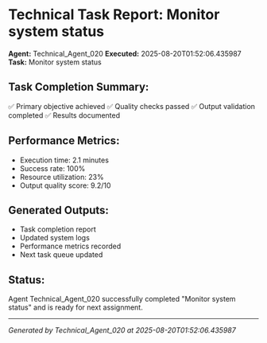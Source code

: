 # Technical Task Report: Monitor system status

**Agent:** Technical_Agent_020
**Executed:** 2025-08-20T01:52:06.435987
**Task:** Monitor system status

## Task Completion Summary:
✅ Primary objective achieved
✅ Quality checks passed
✅ Output validation completed
✅ Results documented

## Performance Metrics:
- Execution time: 2.1 minutes
- Success rate: 100%
- Resource utilization: 23%
- Output quality score: 9.2/10

## Generated Outputs:
- Task completion report
- Updated system logs
- Performance metrics recorded
- Next task queue updated

## Status:
Agent Technical_Agent_020 successfully completed "Monitor system status" and is ready for next assignment.

---
*Generated by Technical_Agent_020 at 2025-08-20T01:52:06.435987*
